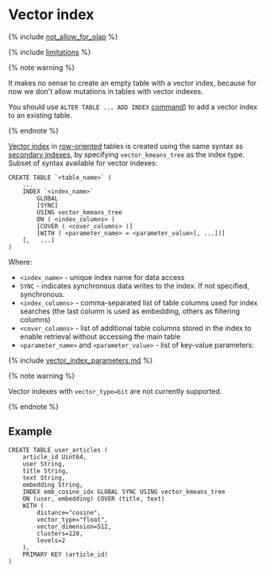 # Vector index

{% include [not_allow_for_olap](../../../../_includes/not_allow_for_olap_note.md) %}

{% include [limitations](../../../../_includes/vector_index_limitations.md) %}

{% note warning %}

It makes no sense to create an empty table with a vector index, because for now we don't allow mutations in tables with vector indexes.

You should use `ALTER TABLE ... ADD INDEX` [command](../alter_table/indexes.md)) to add a vector index to an existing table.

{% endnote %}

[Vector index](../../../../concepts/glossary.md#vector-index) in [row-oriented](../../../../concepts/datamodel/table.md#row-oriented-tables) tables is created using the same syntax as [secondary indexes](secondary_index.md), by specifying `vector_kmeans_tree` as the index type. Subset of syntax available for vector indexes:

```yql
CREATE TABLE `<table_name>` (
    ...
    INDEX `<index_name>`
        GLOBAL
        [SYNC]
        USING vector_kmeans_tree
        ON ( <index_columns> )
        [COVER ( <cover_columns> )]
        [WITH ( <parameter_name> = <parameter_value>[, ...])]
    [,   ...]
)
```

Where:

* `<index_name>` - unique index name for data access
* `SYNC` - indicates synchronous data writes to the index. If not specified, synchronous.
* `<index_columns>` - comma-separated list of table columns used for index searches (the last column is used as embedding, others as filtering columns)
* `<cover_columns>` - list of additional table columns stored in the index to enable retrieval without accessing the main table
* `<parameter_name>` and `<parameter_value>` - list of key-value parameters:

{% include [vector_index_parameters.md](../_includes/vector_index_parameters.md) %}

{% note warning %}

Vector indexes with `vector_type=bit` are not currently supported.

{% endnote %}

## Example

```yql
CREATE TABLE user_articles (
    article_id Uint64,
    user String,
    title String,
    text String,
    embedding String,
    INDEX emb_cosine_idx GLOBAL SYNC USING vector_kmeans_tree
    ON (user, embedding) COVER (title, text)
    WITH (
        distance="cosine",
        vector_type="float",
        vector_dimension=512,
        clusters=128,
        levels=2
    ),
    PRIMARY KEY (article_id)
)
```
